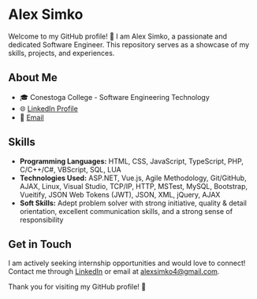 # Alex Simko

Welcome to my GitHub profile! 👋 I am Alex Simko, a passionate and dedicated Software Engineer. This repository serves as a showcase of my skills, projects, and experiences.

## About Me

- 🎓 Conestoga College - Software Engineering Technology
- 🌐 [LinkedIn Profile](https://www.linkedin.com/in/alex-simko/)
- 📧 [Email](mailto:alexsimko4@gmail.com)

## Skills

- **Programming Languages:** HTML, CSS, JavaScript, TypeScript, PHP, C/C++/C#, VBScript, SQL, LUA
- **Technologies Used:** ASP.NET, Vue.js, Agile Methodology, Git/GitHub, AJAX, Linux, Visual Studio, TCP/IP, HTTP, MSTest, MySQL, Bootstrap, Vueitify, JSON Web Tokens (JWT), JSON, XML, jQuery, AJAX
- **Soft Skills:** Adept problem solver with strong initiative, quality & detail orientation, excellent communication skills, and a strong sense of responsibility

## Get in Touch

I am actively seeking internship opportunities and would love to connect! Contact me through [LinkedIn](https://www.linkedin.com/in/alex-simko/) or email at alexsimko4@gmail.com.

Thank you for visiting my GitHub profile! 🚀
